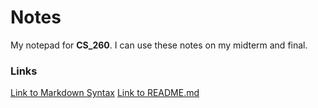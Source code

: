 # Notes
My notepad for **CS_260**. I can use these notes on my midterm and final.

### Links
[Link to Markdown Syntax](https://docs.github.com/en/get-started/writing-on-github/getting-started-with-writing-and-formatting-on-github/basic-writing-and-formatting-syntax)
[Link to README.md](https://github.com/bwilliams0303/startup/blob/main/README.md)
